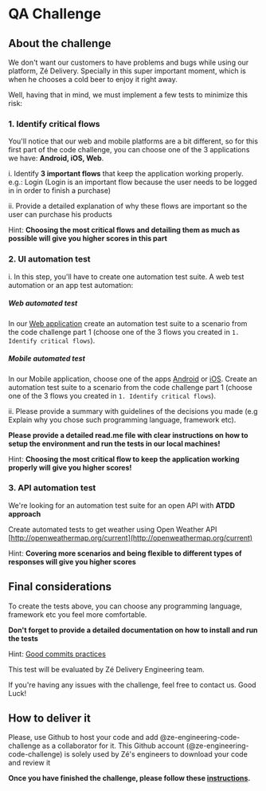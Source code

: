 # QA Challenge

## About the challenge


We don't want our customers to have problems and bugs while using our platform, Zé Delivery. Specially in this super important moment, which is when he chooses a cold beer to enjoy it right away.

Well, having that in mind, we must implement a few tests to minimize this risk:


### 1. Identify critical flows

You'll notice that our web and mobile platforms are a bit different, so for this first part of the code challenge, you can choose one of the 3 applications we have: **Android, iOS, Web**.

i. Identify **3 important flows** that keep the application working properly.
e.g.: Login (Login is an important flow because the user needs to be logged in in order to finish a purchase)

ii. Provide a detailed explanation of why these flows are important so the user can purchase his products

Hint:
**Choosing the most critical flows and detailing them as much as possible will give you higher scores in this part**


### 2. UI automation test

i. In this step, you'll have to create one automation test suite. A web test automation or an app test automation:
##### Web automated test
In our [Web application](https://www.ze.delivery/) create an automation test suite to a scenario from the code challenge part 1 (choose one of the 3 flows you created in `1. Identify critical flows`).

##### Mobile automated test
In our Mobile application, choose one of the apps [Android](https://play.google.com/store/apps/details?id=com.cerveceriamodelo.modelonow&hl=pt_BR) or [iOS](https://apps.apple.com/br/app/z%C3%A9-delivery/id1070070438).
Create an automation test suite to a scenario from the code challenge part 1 (choose one of the 3 flows you created in `1. Identify critical flows`).

ii. Please provide a summary with guidelines of the decisions you made (e.g Explain why you chose such programming language, framework etc).

**Please provide a detailed read.me file with clear instructions on how to setup the environment and run the tests in our local machines!**

Hint:
**Choosing the most critical flow to keep the application working properly will give you higher scores!**

### 3. API automation test

We're looking for an automation test suite for an open API with **ATDD approach**

Create automated tests to get weather using Open Weather API
[http://openweathermap.org/current](http://openweathermap.org/current)

Hint:
**Covering more scenarios and being flexible to different types of responses will give you higher scores** 

## Final considerations

To create the tests above, you can choose any programming language, framework etc you feel more comfortable.

**Don't forget to provide a detailed documentation on how to install and run the tests**

Hint:
[Good commits practices](https://chris.beams.io/posts/git-commit/)

This test will be evaluated by Zé Delivery Engineering team.

If you're having any issues with the challenge, feel free to contact us.
Good Luck!

## How to deliver it

Please, use Github to host your code and add @ze-engineering-code-challenge as a collaborator for it. This Github account (@ze-engineering-code-challenge) is solely used by Zé's engineers to download your code and review it

**Once you have finished the challenge, please follow these [instructions](https://github.com/ZXVentures/ze-code-challenges#how-to-deliver).**